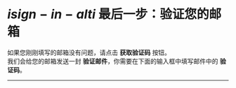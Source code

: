 # $i sign-in-alt i$ 最后一步：验证您的邮箱

如果您刚刚填写的邮箱没有问题，请点击 **获取验证码** 按钮。  
我们会给您的邮箱发送一封 **验证邮件**，你需要在下面的输入框中填写邮件中的 **验证码**。

---